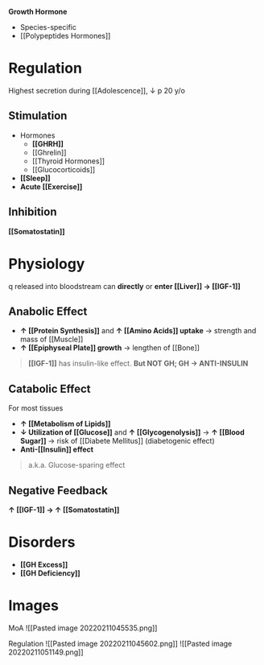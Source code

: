 **Growth Hormone**
- Species-specific
- [[Polypeptides Hormones]]

# Regulation
Highest secretion during [[Adolescence]], ↓ p 20 y/o

## Stimulation
- Hormones
	- **[[GHRH]]**
	- [[Ghrelin]]
	- [[Thyroid Hormones]]
	- [[Glucocorticoids]]
- **[[Sleep]]**
- **Acute [[Exercise]]**

## Inhibition
**[[Somatostatin]]**

# Physiology
q released into bloodstream can **directly** or **enter [[Liver]] → [[IGF-1]]**

## Anabolic Effect
- **↑ [[Protein Synthesis]]** and **↑ [[Amino Acids]] uptake** → strength and mass of [[Muscle]]
- **↑ [[Epiphyseal Plate]] growth** → lengthen of [[Bone]]
> **[[IGF-1]]** has insulin-like effect. **But NOT GH; GH → ANTI-INSULIN**

## Catabolic Effect
For most tissues
- **↑ [[Metabolism of Lipids]]**
- **↓ Utilization of [[Glucose]]** and **↑ [[Glycogenolysis]]** → **↑ [[Blood Sugar]]** → risk of [[Diabete Mellitus]] (diabetogenic effect)
- **Anti-[[Insulin]] effect**
> a.k.a. Glucose-sparing effect

## Negative Feedback
**↑ [[IGF-1]] → ↑ [[Somatostatin]]**

# Disorders
- **[[GH Excess]]**
- **[[GH Deficiency]]**

# Images
MoA
![[Pasted image 20220211045535.png]]

Regulation
![[Pasted image 20220211045602.png]]
![[Pasted image 20220211051149.png]]